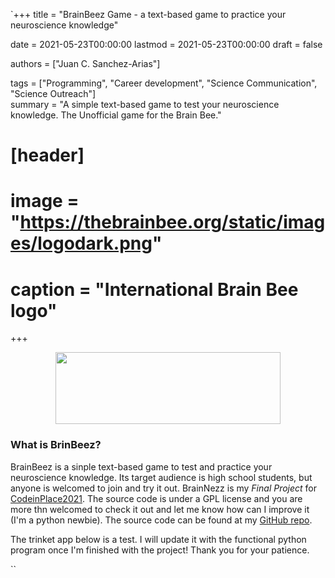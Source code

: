 `+++
title = "BrainBeez Game - a text-based game to practice your neuroscience knowledge"

date = 2021-05-23T00:00:00
lastmod = 2021-05-23T00:00:00
draft = false

authors = ["Juan C. Sanchez-Arias"]

tags = ["Programming", "Career development", "Science Communication", "Science Outreach"]    
summary = "A simple text-based game to test your neuroscience knowledge. The Unofficial game for the Brain Bee."

# [header]
# image = "https://thebrainbee.org/static/images/logodark.png"
# caption = "International Brain Bee logo"

+++
<p align="center">
<img src="https://thebrainbee.org/static/images/logodark.png"width="360" height="115">
</p>

### What is BrinBeez?
BrainBeez is a sinple text-based game to test and practice your neuroscience knowledge. Its target audience is high school students, but anyone is welcomed to join and try it out. BrainNezz is my *Final Project* for [CodeinPlace2021](https://codeinplace.stanford.edu/). The source code is under a GPL license and you are more thn welcomed to check it out and let me know how can I improve it (I'm a python newbie). The source code can be found at my [GitHub repo](https://github.com/juansamdphd/brain_bee_game/).

The trinket app below is a test. I will update it with the functional python program once I'm finished with the project! Thank you for your patience.

``